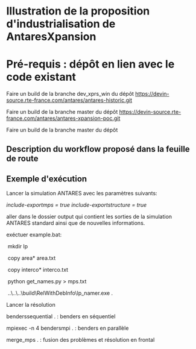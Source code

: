 # Illustration de la proposition d'industrialisation de AntaresXpansion



# Pré-requis : dépôt en lien avec le code existant

Faire un build de la branche dev_xprs_win du dépôt https://devin-source.rte-france.com/antares/antares-historic.git

Faire un build de la branche master du dépôt https://devin-source.rte-france.com/antares/antares-xpansion-poc.git

Faire un build de la branche master du dépôt 

## Description du workflow proposé dans la feuille de route





## Exemple d'exécution

Lancer la simulation ANTARES avec les paramètres suivants:

*include-exportmps = true*
*include-exportstructure = true*

aller dans le dossier output qui contient les sorties de la simulation ANTARES standard ainsi que de nouvelles informations.

exéctuer example.bat:

​	mkdir lp

​	copy area* area.txt

​	copy interco* interco.txt

​	python get_names.py > mps.txt

​	..\\..\\..\build\\RelWithDebInfo\lp_namer.exe .

Lancer la résolution

benderssequential . : benders en séquentiel

mpiexec -n 4 bendersmpi . : benders en parallèle

merge_mps . : fusion des problèmes et résolution en frontal

